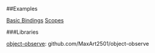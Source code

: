 ##Examples

[Basic Bindings](basic-bindings/index.html)
[Scopes](scopes/index.html)

###Libraries

[object-observe](https://github.com/MaxArt2501/object-observe): github.com/MaxArt2501/object-observe